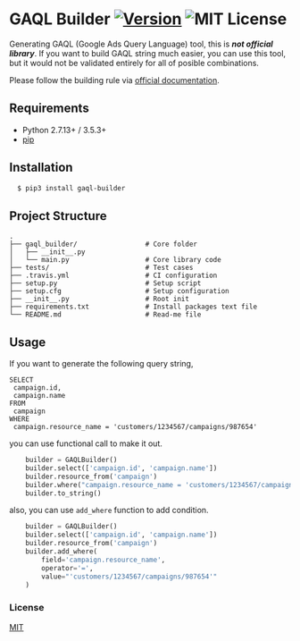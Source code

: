 # GAQL Builder [![Version][version-badge]][version-link] ![MIT License][license-badge]

Generating GAQL (Google Ads Query Language) tool, this is ***not official library***.
If you want to build GAQL string much easier, you can use this tool, but it would not be validated entirely for all of posible combinations.

Please follow the building rule via [official documentation](https://developers.google.com/google-ads/api/docs/query/overview).

## Requirements

- Python 2.7.13+ / 3.5.3+
- [pip](https://pip.pypa.io/en/stable/installing/)

## Installation

```bash
  $ pip3 install gaql-builder
```

## Project Structure

```
.
├── gaql_builder/                 # Core folder
│   ├── __init__.py
│   └── main.py                   # Core library code
├── tests/                        # Test cases
├── .travis.yml                   # CI configuration
├── setup.py                      # Setup script
├── setup.cfg                     # Setup configuration
├── __init__.py                   # Root init
├── requirements.txt              # Install packages text file
└── README.md                     # Read-me file
```

## Usage

If you want to generate the following query string,

```
SELECT
 campaign.id,
 campaign.name
FROM
 campaign
WHERE
 campaign.resource_name = 'customers/1234567/campaigns/987654'
```

you can use functional call to make it out.

```python
    builder = GAQLBuilder()
    builder.select(['campaign.id', 'campaign.name'])
    builder.resource_from('campaign')
    builder.where("campaign.resource_name = 'customers/1234567/campaigns/987654'")
    builder.to_string()
```

also, you can use `add_where` function to add condition.

```python
    builder = GAQLBuilder()
    builder.select(['campaign.id', 'campaign.name'])
    builder.resource_from('campaign')
    builder.add_where(
        field='campaign.resource_name',
        operator='=',
        value="'customers/1234567/campaigns/987654'"
    )
```

### License

[MIT](https://github.com/yo8568/gaql-builder/blob/master/LICENSE)

[version-badge]:   https://img.shields.io/badge/version-1-brightgreen.svg
[version-link]:    https://pypi.python.org/pypi/gaql-builder
[license-badge]:   https://img.shields.io/github/license/pythonml/douyin_image.svg
